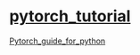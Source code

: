 # [pytorch_tutorial](https://juejin.im/post/5bcd3e00e51d457a203cd9b2)

[Pytorch_guide_for_python](https://nbviewer.jupyter.org/github/shujunge/Pytorch_Tutorial/blob/loc/Pytorch_guide_for_python.ipynb)

